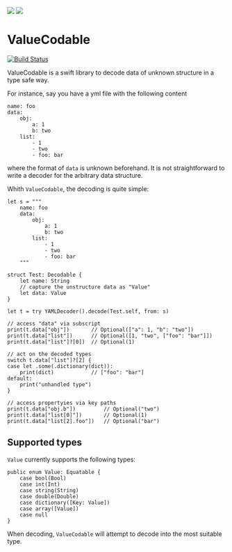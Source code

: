 [![](https://img.shields.io/endpoint?url=https%3A%2F%2Fswiftpackageindex.com%2Fapi%2Fpackages%2Ffinestructure%2FValueCodable%2Fbadge%3Ftype%3Dswift-versions)](https://swiftpackageindex.com/finestructure/ValueCodable)
[![](https://img.shields.io/endpoint?url=https%3A%2F%2Fswiftpackageindex.com%2Fapi%2Fpackages%2Ffinestructure%2FValueCodable%2Fbadge%3Ftype%3Dplatforms)](https://swiftpackageindex.com/finestructure/ValueCodable)

# ValueCodable

[![Build Status](https://travis-ci.com/finestructure/ValueCodable.svg?branch=develop)](https://travis-ci.com/finestructure/ValueCodable)

ValueCodable is a swift library to decode data of unknown structure in a type safe way.

For instance, say you have a yml file with the following content

```
name: foo
data:
    obj:
        a: 1
        b: two
    list:
        - 1
        - two
        - foo: bar
```

where the format of `data` is unknown beforehand. It is not straightforward to write a decoder for the arbitrary data structure.

Whith `ValueCodable`, the decoding is quite simple:

```
let s = """
    name: foo
    data:
        obj:
            a: 1
            b: two
        list:
            - 1
            - two
            - foo: bar
    """

struct Test: Decodable {
    let name: String
    // capture the unstructure data as "Value"
    let data: Value
}

let t = try YAMLDecoder().decode(Test.self, from: s)

// access "data" via subscript
print(t.data["obj"])       // Optional(["a": 1, "b": "two"])
print(t.data["list"])      // Optional([1, "two", ["foo": "bar"]])
print(t.data["list"]?[0])  // Optional(1)

// act on the decoded types
switch t.data["list"]?[2] {
case let .some(.dictionary(dict)):
    print(dict)            // ["foo": "bar"]
default:
    print("unhandled type")
}

// access propertyies via key paths
print(t.data["obj.b"])         // Optional("two")
print(t.data["list[0]"])       // Optional(1)
print(t.data["list[2].foo"])   // Optional("bar")
```

## Supported types

`Value` currently supports the following types:

```
public enum Value: Equatable {
    case bool(Bool)
    case int(Int)
    case string(String)
    case double(Double)
    case dictionary([Key: Value])
    case array([Value])
    case null
}
```

When decoding, `ValueCodable` will attempt to decode into the most suitable type.
